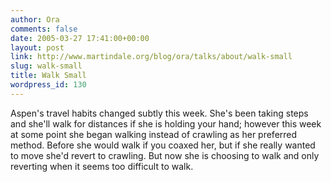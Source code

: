 ```yaml
---
author: Ora
comments: false
date: 2005-03-27 17:41:00+00:00
layout: post
link: http://www.martindale.org/blog/ora/talks/about/walk-small
slug: walk-small
title: Walk Small
wordpress_id: 130
---
```


Aspen's travel habits changed subtly this week. She's been taking steps and she'll walk for distances if she is holding your hand; however this week at some point she began walking instead of crawling as her preferred method. Before she would walk if you coaxed her, but if she really wanted to move she'd revert to crawling. But now she is choosing to walk and only reverting when it seems too difficult to walk.
